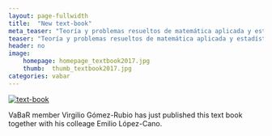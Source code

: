 ```yaml
---
layout: page-fullwidth
title:  "New text-book"
meta_teaser: "Teoría y problemas resueltos de matemática aplicada y estadística para farmacia"
teaser: "Teoría y problemas resueltos de matemática aplicada y estadística para farmacia"
header: no
image:
    homepage: homepage_textbook2017.jpg
    thumb:  thumb_textbook2017.jpg
categories: vabar
---
```


[![text-book](http://recursos.paraninfo.es/portadas/Resized/7/7/8/7/9788428327787m.jpg)](http://www.paraninfo.es/catalogo/9788428327787/teoria-y-problemas-resueltos-de-matematica-aplicada-y-estadistica-para-farmacia)

VaBaR member Virgilio Gómez-Rubio has just published this text book together with his colleage Emilio López-Cano.

